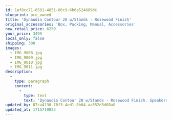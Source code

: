 ```yaml
---
id: 1af8cc71-6591-4851-86c9-6b6a524889dc
blueprint: pre_owned
title: 'Dynaudio Contour 20 w/Stands - Rosewood Finish'
original_accessories: 'Box, Packing, Manual, Accessories'
new_retail_price: 6250
your_price: 3495
local_only: false
shipping: 300
images:
  - IMG_9008.jpg
  - IMG_9009.jpg
  - IMG_9010.jpg
  - IMG_9011.jpg
description:
  -
    type: paragraph
    content:
      -
        type: text
        text: 'Dynaudio Contour 20 w/Stands - Rosewood Finish. Speakers are in excellent condition with original boxes and packing. Speakers and stands sold as new for $6,250.00'
updated_by: 87ca4130-78f3-4ed1-8b64-aa552d3d08a8
updated_at: 1715719823
---
```


